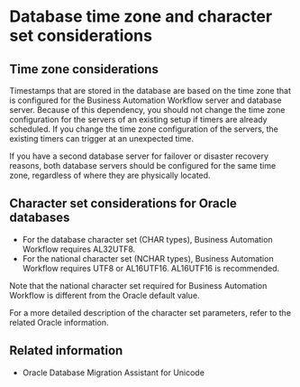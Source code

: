 # Database time zone and character set considerations

## Time zone considerations

Timestamps that are stored in the database are based on the time zone that is configured for the
Business Automation Workflow server and database server. Because of
this dependency, you should not change the time zone configuration for the servers of an existing
setup if timers are already scheduled. If you change the time zone configuration of the servers, the
existing timers can trigger at an unexpected time.

If you
have a second database server for failover or disaster recovery reasons,
both database servers should be configured for the same time zone,
regardless of where they are physically located.

## Character set considerations for Oracle databases

- For the database character set (CHAR types), Business Automation Workflow requires AL32UTF8.
- For the national character set (NCHAR types), Business Automation Workflow requires UTF8 or
AL16UTF16. AL16UTF16 is recommended.

Note that the national character set required for Business Automation Workflow is different from the Oracle default value.

For a more detailed
description of the character set parameters, refer to the related
Oracle information.

## Related information

- Oracle Database Migration Assistant for Unicode